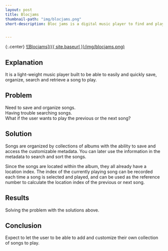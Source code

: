 ```yaml
---
layout: post
title: Blocjams
thumbnail-path: "img/blocjams.png"
short-description: Bloc jams is a digital music player to find and play the songs from collections of albums online or on your mobile device.


---
```


{:.center}
[![Blocjams]({{ site.baseurl }}/img/blocjams.png)](https://github.com/cobunny/bloc-jams-angular)

## Explanation

It is a light-weight music player built to be able to easily and quickly save, organize, search and retrieve a song to play. 

## Problem

Need to save and organize songs.<br>
Having trouble searching songs.<br>
What if the user wants to play the previous or the next song?

## Solution

Songs are organized by collections of albums with the ability to save and access the customizable metadata. You can later use the information in the metadata to search and sort the songs. 

Since the songs are located within the album,  they all already have a location index.  The index of the currently playing song can be recorded each time a song is selected and played, and can be used as the  reference number to calculate the location index of the previous or next song.  

## Results

Solving the problem with the solutions above.

## Conclusion

Expect to let the user to be able to add and customize their own collection of songs to play.